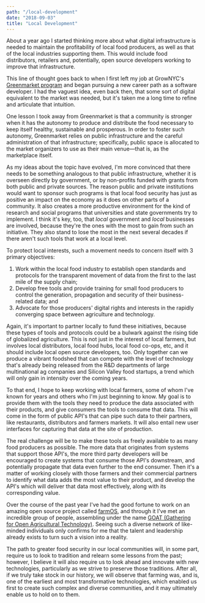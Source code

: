```yaml
---
path: "/local-development"
date: "2018-09-03"
title: "Local Development"
---
```


About a year ago I started thinking more about what digital infrastructure is needed to maintain the profitability of local food producers, as well as that of the local industries supporting them. This would include food distributors, retailers and, potentially, open source developers working to improve that infrastructure.

This line of thought goes back to when I first left my job at GrowNYC's [Greenmarket program](https://www.grownyc.org/greenmarket) and began pursuing a new career path as a software developer. I had the vaguest idea, even back then, that some sort of digital equivalent to the market was needed, but it's taken me a long time to refine and articulate that intuition.

One lesson I took away from Greenmarket is that a community is stronger when it has the autonomy to produce and distribute the food necessary to keep itself healthy, sustainable and prosperous. In order to foster such autonomy, Greenmarket relies on public infrastructure and the careful administration of that infrastructure; specifically, public space is allocated to the market organizers to use as their main venue&mdash;that is, as the marketplace itself.

As my ideas about the topic have evolved, I'm more convinced that there needs to be something analogous to that public infrastructure, whether it is overseen directly by government, or by non-profits funded with grants from both public and private sources. The reason public and private institutions would want to sponsor such programs is that local food security has just as positive an impact on the economy as it does on other parts of a community. It also creates a more productive environment for the kind of research and social programs that universities and state governments try to implement. I think it's key, too, that *local* government and *local* businesses are involved, because they're the ones with the most to gain from such an initiative. They also stand to lose the most in the next several decades if there aren't such tools that work at a local level.

To protect local interests, such a movement needs to concern itself with 3 primary objectives:

1. Work within the local food industry to establish open standards and protocols for the transparent movement of data from the first to the last mile of the supply chain;
2. Develop free tools and provide training for small food producers to control the generation, propagation and security of their business-related data; and
3. Advocate for those producers' digital rights and interests in the rapidly converging space between agriculture and technology.

Again, it's important to partner locally to fund these initiatives, because these types of tools and protocols could be a bulwark against the rising tide of globalized agriculture. This is not just in the interest of local farmers, but involves local distributors, local food hubs, local food co-ops, etc, and it should include local open source developers, too. Only together can we produce a vibrant foodshed that can compete with the level of technology that's already being released from the R&D departments of large multinational ag companies and Silicon Valley food startups, a trend which will only gain in intensity over the coming years.

To that end, I hope to keep working with local farmers, some of whom I've known for years and others who I'm just beginning to know. My goal is to provide them with the tools they need to produce the data associated with their products, and give consumers the tools to consume that data. This will come in the form of public API's that can pipe such data to their partners, like restaurants, distributors and farmers markets. It will also entail new user interfaces for capturing that data at the site of production. 

The real challenge will be to make these tools as freely available to as many food producers as possible. The more data that originates from systems that support those API's, the more third party developers will be encouraged to create systems that consume those API's downstream, and potentially propagate that data even further to the end consumer. Then it's a matter of working closely with those farmers and their commercial partners to identify what data adds the most value to their product, and develop the API's which will deliver that data most effectively, along with its corresponding value.

Over the course of the past year I've had the good fortune to work on an amazing open source project called [farmOS](https://farmos.org/), and through it I've met an incredible group of people, assembling under the name [GOAT (Gathering for Open Agricultural Technology)](http://goatech.org/). Seeing such a diverse network of like-minded individuals only confirms for me that the talent and leadership already exists to turn such a vision into a reality. 

The path to greater food security in our local communities will, in some part, require us to look to tradition and relearn some lessons from the past; however, I believe it will also require us to look ahead and innovate with new technologies, particularly as we strive to preserve those traditions. After all, if we truly take stock in our history, we will observe that farming was, and is, one of the earliest and most transformative technologies, which enabled us first to create such complex and diverse communities, and it may ultimately enable us to hold on to them.
